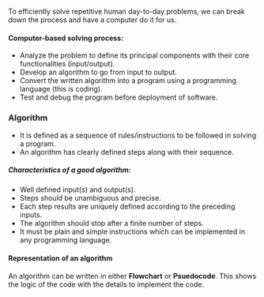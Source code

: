 To efficiently solve repetitive human day-to-day problems, we can break down the process and have a computer do it for us.

#### Computer-based solving process:
- Analyze the problem to define its principal components with their core functionalities (input/output).
- Develop an algorithm to go from input to output.
- Convert the written algorithm into a program using a programming language (this is coding).
- Test and debug the program before deployment of software.


### Algorithm
- It is defined as a sequence of rules/instructions to be followed in solving a program.
- An algorithm has clearly defined steps along with their sequence.

##### Characteristics of a good algorithm:
- Well defined input(s) and output(s).
- Steps should be unambiguous and precise.
- Each step results are uniquely defined according to the preceding inputs.
- The algorithm should stop after a finite number of steps.
- It must be plain and simple instructions which can be implemented in any programming language.


#### Representation of an algorithm
An algorithm can be written in either **Flowchart** or **Psuedocode**. This shows the logic of the code with the details to implement the code.
